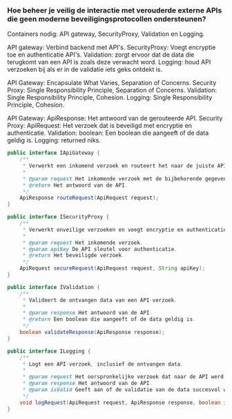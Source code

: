 ### Hoe beheer je veilig de interactie met verouderde externe APIs die geen moderne beveiligingsprotocollen ondersteunen?

Containers nodig: API gateway, SecurityProxy, Validation en Logging.


API gateway: Verbind backend met API's.
SecurityProxy: Voegt encryptie toe en authenticatie API's.
Validation: zorgt ervoor dat de data die terugkomt van een API is zoals deze verwacht word.
Logging: houd API verzoeken bij als er in de validatie iets geks ontdekt is.

API Gateway: Encapsulate What Varies, Separation of Concerns.
Security Proxy: Single Responsibility Principle, Separation of Concerns.
Validation: Single Responsibility Principle, Cohesion.
Logging: Single Responsibility Principle, Cohesion.


API Gateway: ApiResponse: Het antwoord van de gerouteerde API.
Security Proxy: ApiRequest: Het verzoek dat is beveiligd met encryptie en authenticatie.
Validation: boolean: Een boolean die aangeeft of de data geldig is.
Logging: returned niks.

``` java
public interface IApiGateway {
    /**
     * Verwerkt een inkomend verzoek en routeert het naar de juiste API.
     * 
     * @param request Het inkomende verzoek met de bijbehorende gegevens.
     * @return Het antwoord van de API.
     */
    ApiResponse routeRequest(ApiRequest request);
}

public interface ISecurityProxy {
    /**
     * Verwerkt onveilige verzoeken en voegt encryptie en authenticatie toe.
     * 
     * @param request Het inkomende verzoek.
     * @param apiKey De API sleutel voor authenticatie.
     * @return Het beveiligde verzoek.
     */
    ApiRequest secureRequest(ApiRequest request, String apiKey);
}

public interface IValidation {
    /**
     * Valideert de ontvangen data van een API-verzoek.
     * 
     * @param response Het antwoord van de API.
     * @return Een boolean die aangeeft of de data geldig is.
     */
    boolean validateResponse(ApiResponse response);
}

public interface ILogging {
    /**
     * Logt een API-verzoek, inclusief de ontvangen data.
     * 
     * @param request Het oorspronkelijke verzoek dat naar de API werd gestuurd.
     * @param response Het antwoord van de API.
     * @param isValid Geeft aan of de validatie van de data succesvol was.
     */
    void logRequest(ApiRequest request, ApiResponse response, boolean isValid);
}

```